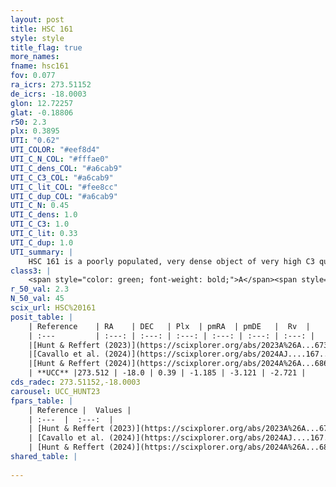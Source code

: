 ```yaml
---
layout: post
title: HSC 161
style: style
title_flag: true
more_names: 
fname: hsc161
fov: 0.077
ra_icrs: 273.51152
de_icrs: -18.0003
glon: 12.72257
glat: -0.18806
r50: 2.3
plx: 0.3895
UTI: "0.62"
UTI_COLOR: "#eef8d4"
UTI_C_N_COL: "#fffae0"
UTI_C_dens_COL: "#a6cab9"
UTI_C_C3_COL: "#a6cab9"
UTI_C_lit_COL: "#fee8cc"
UTI_C_dup_COL: "#a6cab9"
UTI_C_N: 0.45
UTI_C_dens: 1.0
UTI_C_C3: 1.0
UTI_C_lit: 0.33
UTI_C_dup: 1.0
UTI_summary: |
    HSC 161 is a poorly populated, very dense object of very high C3 quality. It was recently reported in the literature.
class3: |
    <span style="color: green; font-weight: bold;">A</span><span style="color: green; font-weight: bold;">A</span>
r_50_val: 2.3
N_50_val: 45
scix_url: HSC%20161
posit_table: |
    | Reference    | RA    | DEC   | Plx  | pmRA  | pmDE   |  Rv  |
    | :---         | :---: | :---: | :---: | :---: | :---: | :---: |
    |[Hunt & Reffert (2023)](https://scixplorer.org/abs/2023A%26A...673A.114H) | 273.513 | -17.989 | 0.392 | -1.177 | -3.1 | -1.936 |
    |[Cavallo et al. (2024)](https://scixplorer.org/abs/2024AJ....167...12C) | 273.516 | -18.011 | 0.392 | -- | -- | -- |
    |[Hunt & Reffert (2024)](https://scixplorer.org/abs/2024A%26A...686A..42H) | 273.513 | -17.989 | 0.392 | -1.177 | -3.1 | -1.936 |
    | **UCC** |273.512 | -18.0 | 0.39 | -1.185 | -3.121 | -2.721 | 
cds_radec: 273.51152,-18.0003
carousel: UCC_HUNT23
fpars_table: |
    | Reference |  Values |
    | :---  |  :---:  |
    | [Hunt & Reffert (2023)](https://scixplorer.org/abs/2023A%26A...673A.114H) | `AV50=3.296, diffAV50=2.359, MOD50=11.813, logAge50=7.833` |
    | [Cavallo et al. (2024)](https://scixplorer.org/abs/2024AJ....167...12C) | `AV50=3.33, dMod50=11.22, logAge50=8.54, [Fe/H]50=-0.37` |
    | [Hunt & Reffert (2024)](https://scixplorer.org/abs/2024A%26A...686A..42H) | `MassJ=611.423` |
shared_table: |
    
---
```

